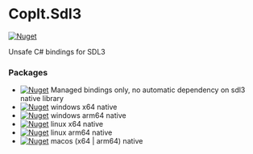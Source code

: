 # Coplt.Sdl3

[![Nuget](https://img.shields.io/nuget/v/Coplt.Sdl3)](https://www.nuget.org/packages/Coplt.Sdl3/)

Unsafe C# bindings for SDL3

### Packages
- [![Nuget](https://img.shields.io/nuget/v/Coplt.Sdl3)](https://www.nuget.org/packages/Coplt.Sdl3/)
  Managed bindings only, no automatic dependency on sdl3 native library
- [![Nuget](https://img.shields.io/nuget/v/Coplt.Native.Win.x64)](https://www.nuget.org/packages/Coplt.Sdl3.Native.Win.x64/) windows x64 native
- [![Nuget](https://img.shields.io/nuget/v/Coplt.Native.Win.Arm64)](https://www.nuget.org/packages/Coplt.Sdl3.Native.Win.Arm64/) windows arm64 native
- [![Nuget](https://img.shields.io/nuget/v/Coplt.Native.Linux.x64)](https://www.nuget.org/packages/Coplt.Sdl3.Native.Linux.x64/) linux x64 native
- [![Nuget](https://img.shields.io/nuget/v/Coplt.Native.Linux.Arm64)](https://www.nuget.org/packages/Coplt.Sdl3.Native.Linux.Arm64/) linux arm64 native
- [![Nuget](https://img.shields.io/nuget/v/Coplt.Native.Macos)](https://www.nuget.org/packages/Coplt.Sdl3.Native.Macos/) macos (x64 | arm64) native
